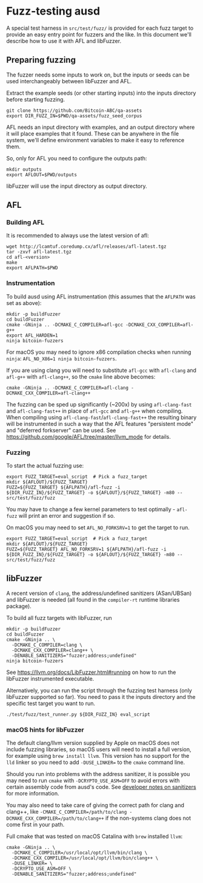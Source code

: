 Fuzz-testing ausd
==========================

A special test harness in `src/test/fuzz/` is provided for each fuzz target to
provide an easy entry point for fuzzers and the like. In this document we'll
describe how to use it with AFL and libFuzzer.

## Preparing fuzzing

The fuzzer needs some inputs to work on, but the inputs or seeds can be used
interchangeably between libFuzzer and AFL.

Extract the example seeds (or other starting inputs) into the inputs
directory before starting fuzzing.

```
git clone https://github.com/Bitcoin-ABC/qa-assets
export DIR_FUZZ_IN=$PWD/qa-assets/fuzz_seed_corpus
```

AFL needs an input directory with examples, and an output directory where it
will place examples that it found. These can be anywhere in the file system,
we'll define environment variables to make it easy to reference them.

So, only for AFL you need to configure the outputs path:

```
mkdir outputs
export AFLOUT=$PWD/outputs
```

libFuzzer will use the input directory as output directory.

## AFL

### Building AFL

It is recommended to always use the latest version of afl:
```
wget http://lcamtuf.coredump.cx/afl/releases/afl-latest.tgz
tar -zxvf afl-latest.tgz
cd afl-<version>
make
export AFLPATH=$PWD
```

### Instrumentation

To build ausd using AFL instrumentation (this assumes that the
`AFLPATH` was set as above):
```
mkdir -p buildFuzzer
cd buildFuzzer
cmake -GNinja .. -DCMAKE_C_COMPILER=afl-gcc -DCMAKE_CXX_COMPILER=afl-g++
export AFL_HARDEN=1
ninja bitcoin-fuzzers
```

For macOS you may need to ignore x86 compilation checks when running `ninja`:
`AFL_NO_X86=1 ninja bitcoin-fuzzers`.

If you are using clang you will need to substitute `afl-gcc` with `afl-clang`
and `afl-g++` with `afl-clang++`, so the `cmake` line above becomes:
```
cmake -GNinja .. -DCMAKE_C_COMPILER=afl-clang -DCMAKE_CXX_COMPILER=afl-clang++
```


The fuzzing can be sped up significantly (~200x) by using `afl-clang-fast` and
`afl-clang-fast++` in place of `afl-gcc` and `afl-g++` when compiling. When
compiling using `afl-clang-fast`/`afl-clang-fast++` the resulting
binary will be instrumented in such a way that the AFL features "persistent
mode" and "deferred forkserver" can be used.
See https://github.com/google/AFL/tree/master/llvm_mode for details.

### Fuzzing

To start the actual fuzzing use:

```
export FUZZ_TARGET=eval_script  # Pick a fuzz_target
mkdir ${AFLOUT}/${FUZZ_TARGET}
FUZZ=${FUZZ_TARGET} ${AFLPATH}/afl-fuzz -i ${DIR_FUZZ_IN}/${FUZZ_TARGET} -o ${AFLOUT}/${FUZZ_TARGET} -m80 -- src/test/fuzz/fuzz
```

You may have to change a few kernel parameters to test optimally - `afl-fuzz`
will print an error and suggestion if so.

On macOS you may need to set `AFL_NO_FORKSRV=1` to get the target to run.
```
export FUZZ_TARGET=eval_script  # Pick a fuzz_target
mkdir ${AFLOUT}/${FUZZ_TARGET}
FUZZ=${FUZZ_TARGET} AFL_NO_FORKSRV=1 ${AFLPATH}/afl-fuzz -i ${DIR_FUZZ_IN}/${FUZZ_TARGET} -o ${AFLOUT}/${FUZZ_TARGET} -m80 -- src/test/fuzz/fuzz
```

## libFuzzer

A recent version of `clang`, the address/undefined sanitizers (ASan/UBSan) and
libFuzzer is needed (all found in the `compiler-rt` runtime libraries package).

To build all fuzz targets with libFuzzer, run

```
mkdir -p buildFuzzer
cd buildFuzzer
cmake -GNinja .. \
  -DCMAKE_C_COMPILER=clang \
  -DCMAKE_CXX_COMPILER=clang++ \
  -DENABLE_SANITIZERS="fuzzer;address;undefined"
ninja bitcoin-fuzzers
```

See https://llvm.org/docs/LibFuzzer.html#running on how to run the libFuzzer
instrumented executable.

Alternatively, you can run the script through the fuzzing test harness (only
libFuzzer supported so far). You need to pass it the inputs directory and
the specific test target you want to run.

```
./test/fuzz/test_runner.py ${DIR_FUZZ_IN} eval_script
```

### macOS hints for libFuzzer

The default clang/llvm version supplied by Apple on macOS does not include
fuzzing libraries, so macOS users will need to install a full version, for
example using `brew install llvm`.
This version has no support for the `lld` linker so you need to add
`-DUSE_LINKER=` to the `cmake` command line.

Should you run into problems with the address sanitizer, it is possible you
may need to run `cmake` with `-DCRYPTO_USE_ASM=OFF` to avoid errors with
certain assembly code from ausd's code.
See [developer notes on sanitizers](developer-notes.md#sanitizers) for more
information.

You may also need to take care of giving the correct path for clang and
clang++, like `-CMAKE_C_COMPILER=/path/to/clang -DCMAKE_CXX_COMPILER=/path/to/clang++`
if the non-systems clang does not come first in your path.

Full cmake that was tested on macOS Catalina with `brew` installed `llvm`:

```
cmake -GNinja .. \
  -DCMAKE_C_COMPILER=/usr/local/opt/llvm/bin/clang \
  -DCMAKE_CXX_COMPILER=/usr/local/opt/llvm/bin/clang++ \
  -DUSE_LINKER= \
  -DCRYPTO_USE_ASM=OFF \
  -DENABLE_SANITIZERS="fuzzer;address;undefined"
```
